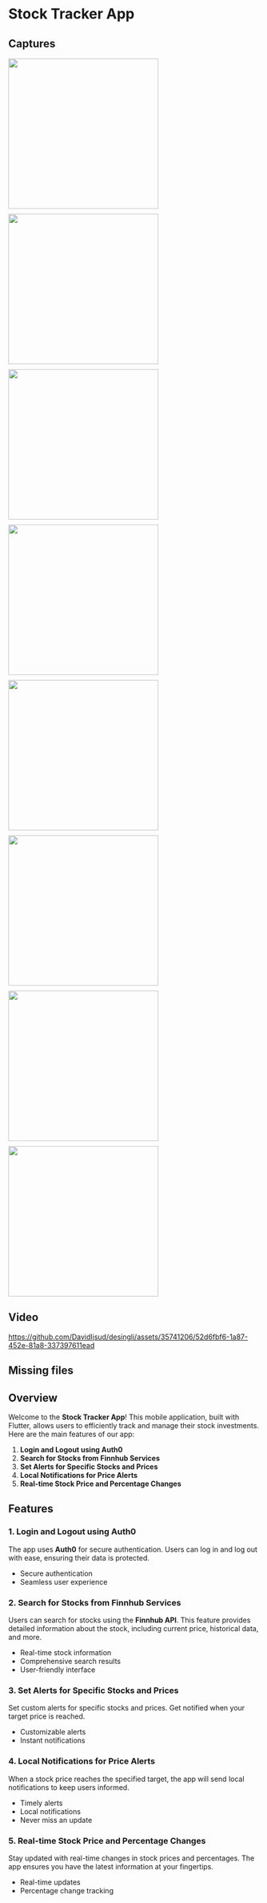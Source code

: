 # Stock Tracker App

## Captures

<div style="display: flex; flex-wrap: wrap; gap: 10px;">
    <img src="https://github.com/DavidIjsud/desingli/assets/35741206/90ba4124-a35f-41ef-ab0f-db87315eaa21" width="300"/>
    <img src="https://github.com/DavidIjsud/desingli/assets/35741206/cf11a900-5f0e-4a55-80d5-30af0f3d9291" width="300"/>
    <img src="https://github.com/DavidIjsud/desingli/assets/35741206/6491f992-1579-419a-9db6-0da5e92928cb" width="300"/>
    <img src="https://github.com/DavidIjsud/desingli/assets/35741206/09f5ad8f-ce31-45b2-963b-3d0d94ca1b9e" width="300"/>
    <img src="https://github.com/DavidIjsud/desingli/assets/35741206/dba7c264-3178-487e-bdc2-16e83553758b" width="300"/>
    <img src="https://github.com/DavidIjsud/desingli/assets/35741206/fa1be2d5-f104-4557-8fd5-6ec430a37fd4" width="300"/>
    <img src="https://github.com/DavidIjsud/desingli/assets/35741206/d2fa1c9a-2086-4866-9d6d-8eeb61715382" width="300"/>
    <img src="https://github.com/DavidIjsud/desingli/assets/35741206/755a47f1-94b3-4c17-bca5-4e87f958f237" width="300"/>
</div>

## Video

https://github.com/DavidIjsud/desingli/assets/35741206/52d6fbf6-1a87-452e-81a8-337397611ead

## Missing files

## Overview

Welcome to the **Stock Tracker App**! This mobile application, built with Flutter, allows users to efficiently track and manage their stock investments. Here are the main features of our app:

1. **Login and Logout using Auth0**
2. **Search for Stocks from Finnhub Services**
3. **Set Alerts for Specific Stocks and Prices**
4. **Local Notifications for Price Alerts**
5. **Real-time Stock Price and Percentage Changes**

## Features

### 1. Login and Logout using Auth0

The app uses **Auth0** for secure authentication. Users can log in and log out with ease, ensuring their data is protected.

- Secure authentication
- Seamless user experience

### 2. Search for Stocks from Finnhub Services

Users can search for stocks using the **Finnhub API**. This feature provides detailed information about the stock, including current price, historical data, and more.

- Real-time stock information
- Comprehensive search results
- User-friendly interface

### 3. Set Alerts for Specific Stocks and Prices

Set custom alerts for specific stocks and prices. Get notified when your target price is reached.

- Customizable alerts
- Instant notifications

### 4. Local Notifications for Price Alerts

When a stock price reaches the specified target, the app will send local notifications to keep users informed.

- Timely alerts
- Local notifications
- Never miss an update

### 5. Real-time Stock Price and Percentage Changes

Stay updated with real-time changes in stock prices and percentages. The app ensures you have the latest information at your fingertips.

- Real-time updates
- Percentage change tracking
